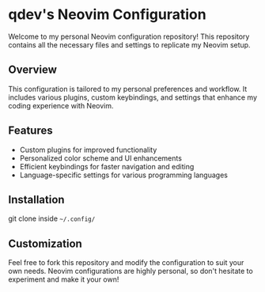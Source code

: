 # qdev's Neovim Configuration

Welcome to my personal Neovim configuration repository! This repository contains all the necessary files and settings to replicate my Neovim setup.

## Overview

This configuration is tailored to my personal preferences and workflow. It includes various plugins, custom keybindings, and settings that enhance my coding experience with Neovim.

## Features

- Custom plugins for improved functionality
- Personalized color scheme and UI enhancements
- Efficient keybindings for faster navigation and editing
- Language-specific settings for various programming languages

## Installation

git clone inside `~/.config/`

## Customization

Feel free to fork this repository and modify the configuration to suit your own needs. Neovim configurations are highly personal, so don't hesitate to experiment and make it your own!


